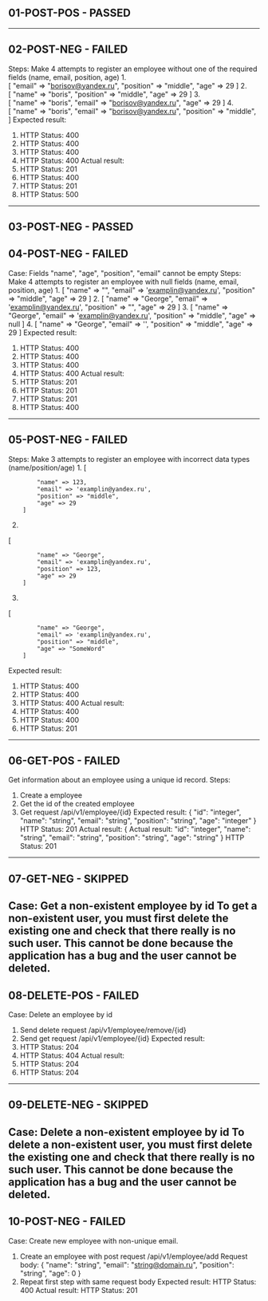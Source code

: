 01-POST-POS - PASSED
---------------------------------
---------------------------------
02-POST-NEG - FAILED
---------------------------------
Steps:
Make 4 attempts to register an employee without one of the required fields (name, email, position, age)
1.   
[
     "email" => "borisov@yandex.ru",
     "position" => "middle",
     "age" => 29
     ]
2.  
[
    "name" => "boris",
    "position" => "middle",
    "age" => 29
    ]
3.  
[
    "name" => "boris",
    "email" => "borisov@yandex.ru",
    "age" => 29
    ]
4.   
[
     "name" => "boris",
     "email" => "borisov@yandex.ru",
     "position" => "middle",
     ]
Expected result:
1. HTTP Status: 400
2. HTTP Status: 400
3. HTTP Status: 400
4. HTTP Status: 400
   Actual result:
1. HTTP Status: 201
2. HTTP Status: 400
3. HTTP Status: 201
4. HTTP Status: 500
---------------------------------
03-POST-NEG - PASSED
---------------------------------
04-POST-NEG - FAILED
---------------------------------
Case: Fields "name", "age", "position", "email" cannot be empty
Steps: 
Make 4 attempts to register an employee with null fields (name, email, position, age)
1.
[
    "name" => "",
    "email" => 'examplin@yandex.ru',
    "position" => "middle",
    "age" => 29
]
2.
[
    "name" => "George",
    "email" => 'examplin@yandex.ru',
    "position" => "",
    "age" => 29
]
3.
[
    "name" => "George",
    "email" => 'examplin@yandex.ru',
    "position" => "middle",
    "age" => null
]
4.
[
    "name" => "George",
    "email" => '',
    "position" => "middle",
    "age" => 29
]
Expected result:
1. HTTP Status: 400
2. HTTP Status: 400
3. HTTP Status: 400
4. HTTP Status: 400
Actual result:
1. HTTP Status: 201
2. HTTP Status: 201
3. HTTP Status: 201
4. HTTP Status: 400
---------------------------------
05-POST-NEG - FAILED
---------------------------------
Steps:
Make 3 attempts to register an employee with incorrect data types (name/position/age)
1.
[

            "name" => 123,
            "email" => 'examplin@yandex.ru',
            "position" => "middle",
            "age" => 29
        ]
2.
[

            "name" => "George",
            "email" => 'examplin@yandex.ru',
            "position" => 123,
            "age" => 29
        ]
3.
[

            "name" => "George",
            "email" => 'examplin@yandex.ru',
            "position" => "middle",
            "age" => "SomeWord"
        ]
Expected result:
1. HTTP Status: 400
2. HTTP Status: 400
3. HTTP Status: 400
   Actual result:
1. HTTP Status: 400
2. HTTP Status: 400
3. HTTP Status: 201
---------------------------------
06-GET-POS - FAILED
---------------------------------
Get information about an employee using a unique id record.
Steps:
1. Create a employee
2. Get the id of the created employee
3. Get request /api/v1/employee/{id}
Expected result:
{
"id": "integer",
"name": "string",
"email": "string",
"position": "string",
"age": "integer"
}
HTTP Status: 201
Actual result:
{
Actual result:
"id": "integer",
"name": "string",
"email": "string",
"position": "string",
"age": "string"
}
HTTP Status: 201

---------------------------------
07-GET-NEG  - SKIPPED
---------------------------------
Case: Get a non-existent employee by id
To get a non-existent user, you must first delete the existing one and check that there really is no such user.
This cannot be done because the application has a bug and the user cannot be deleted.
---------------------------------
08-DELETE-POS - FAILED
---------------------------------
Case: Delete an employee by id
1. Send delete request /api/v1/employee/remove/{id}
2. Send get request /api/v1/employee/{id}
   Expected result:
1. HTTP Status: 204
2. HTTP Status: 404
Actual result:
1. HTTP Status: 204
2. HTTP Status: 204

---------------------------------
09-DELETE-NEG - SKIPPED
---------------------------------
Case: Delete a non-existent employee by id
To delete a non-existent user, you must first delete the existing one and check that there really is no such user. 
This cannot be done because the application has a bug and the user cannot be deleted.
---------------------------------
10-POST-NEG - FAILED
---------------------------------
Case: Create new employee with non-unique email.
1. Create an employee with post request /api/v1/employee/add
   Request body:
   {
   "name": "string",
   "email": "string@domain.ru",
   "position": "string",
   "age": 0
   }
2. Repeat first step with same request body 
Expected result:
HTTP Status: 400
Actual result:
HTTP Status: 201